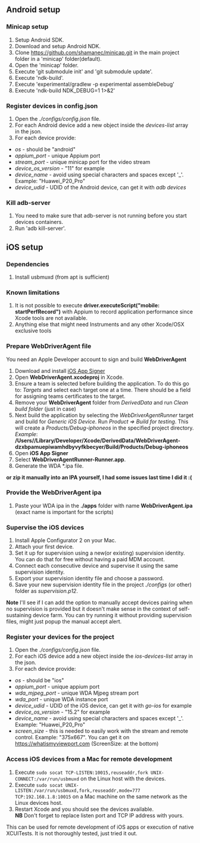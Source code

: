 ## Android setup
### Minicap setup
1. Setup Android SDK.  
2. Download and setup Android NDK.  
3. Clone https://github.com/shamanec/minicap.git in the main project folder in a 'minicap' folder(default).  
4. Open the 'minicap' folder.  
5. Execute 'git submodule init' and 'git submodule update'.  
6. Execute 'ndk-build'.  
7. Execute 'experimental/gradlew -p experimental assembleDebug'  
8. Execute 'ndk-build NDK_DEBUG=1 1>&2'

### Register devices in config.json
1. Open the *./configs/config.json* file.  
2. For each Android device add a new object inside the *devices-list* array in the json.  
3. For each device provide:  
  * *os* - should be "android"  
  * *appium_port* - unique Appium port  
  * *stream_port* - unique minicap port for the video stream  
  * *device_os_version* - "11" for example  
  * *device_name* - avoid using special characters and spaces except '_'. Example: "Huawei_P20_Pro"  
  * *device_udid* - UDID of the Android device, can get it with *adb devices*   

### Kill adb-server
1. You need to make sure that adb-server is not running before you start devices containers.  
2. Run 'adb kill-server'.  

## iOS setup
### Dependencies
1. Install usbmuxd (from apt is sufficient)  

### Known limitations
1. It is not possible to execute **driver.executeScript("mobile: startPerfRecord")** with Appium to record application performance since Xcode tools are not available.  
2. Anything else that might need Instruments and any other Xcode/OSX exclusive tools  

### Prepare WebDriverAgent file

You need an Apple Developer account to sign and build **WebDriverAgent**

1. Download and install [iOS App Signer](https://dantheman827.github.io/ios-app-signer/)  
2. Open **WebDriverAgent.xcodeproj** in Xcode.  
3. Ensure a team is selected before building the application. To do this go to: *Targets* and select each target one at a time. There should be a field for assigning teams certificates to the target.  
4. Remove your **WebDriverAgent** folder from *DerivedData* and run *Clean build folder* (just in case)  
5. Next build the application by selecting the *WebDriverAgentRunner* target and build for *Generic iOS Device*. Run *Product => Build for testing*. This will create a *Products/Debug-iphoneos* in the specified project directory.  
 *Example*: **/Users/<username>/Library/Developer/Xcode/DerivedData/WebDriverAgent-dzxbpamuepiwamhdbyvyfkbecyer/Build/Products/Debug-iphoneos**  
6. Open **iOS App Signer**  
7. Select **WebDriverAgentRunner-Runner.app**.  
8. Generate the WDA *.ipa file.  

**or zip it manually into an IPA yourself, I had some issues last time I did it :(**

### Provide the WebDriverAgent ipa  
1. Paste your WDA ipa in the **./apps** folder with name **WebDriverAgent.ipa** (exact name is important for the scripts)  

### Supervise the iOS devices  
1. Install Apple Configurator 2 on your Mac.  
2. Attach your first device.  
3. Set it up for supervision using a new(or existing) supervision identity. You can do that for free without having a paid MDM account.  
4. Connect each consecutive device and supervise it using the same supervision identity.  
5. Export your supervision identity file and choose a password.  
6. Save your new supervision identity file in the project *./configs* (or other) folder as *supervision.p12*.  

**Note** I'll see if I can add the option to manually accept devices pairing when no supervision is provided but it doesn't make sense in the context of self-sustaining device farm. You can try running it without providing supervision files, might just popup the manual accept alert.  

### Register your devices for the project
1. Open the *./configs/config.json* file.  
2. For each iOS device add a new object inside the *ios-devices-list* array in the json.  
3. For each device provide:  
  * *os* - should be "ios"  
  * *appium_port* - unique appium port  
  * *wda_mjpeg_port* - unique WDA Mjpeg stream port  
  * *wda_port* - unique WDA instance port  
  * *device_udid* - UDID of the iOS device, can get it with *go-ios* for example  
  * *device_os_version* - "15.2" for example  
  * *device_name* - avoid using special characters and spaces except '_'. Example: "Huawei_P20_Pro"  
  * *screen_size* - this is needed to easily work with the stream and remote control. Example: "375x667". You can get it on https://whatismyviewport.com (ScreenSize: at the bottom)  

### Access iOS devices from a Mac for remote development  
1. Execute `sudo socat TCP-LISTEN:10015,reuseaddr,fork UNIX-CONNECT:/var/run/usbmuxd` on the Linux host with the devices.  
2. Execute `sudo socat UNIX-LISTEN:/var/run/usbmuxd,fork,reuseaddr,mode=777 TCP:192.168.1.8:10015` on a Mac machine on the same network as the Linux devices host.  
3. Restart Xcode and you should see the devices available.  
**NB** Don't forget to replace listen port and TCP IP address with yours.  

This can be used for remote development of iOS apps or execution of native XCUITests. It is not thoroughly tested, just tried it out.  